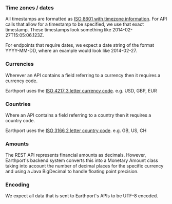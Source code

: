### Time zones / dates

All timestamps are formatted as [ISO 8601 with timezone information](https://en.wikipedia.org/wiki/ISO_8601). For API calls that allow for a timestamp to be specified, we use that exact timestamp. These timestamps look something like 2014-02-27T15:05:06.123Z.

For endpoints that require dates, we expect a date string of the format YYYY-MM-DD, where an example would look like 2014-02-27.

### Currencies

Wherever an API contains a field referring to a currency then it requires a currency code. 

Earthport uses the [ISO 4217 3 letter currency code](https://en.wikipedia.org/wiki/ISO_4217). e.g. USD, GBP, EUR

### Countries

Where an API contains a field referring to a country then it requires a country code.

Earthport uses the [ISO 3166 2 letter country code](https://en.wikipedia.org/wiki/ISO_3166-1_alpha-2). e.g. GB, US, CH

### Amounts

The REST API represents financial amounts as decimals. However, Earthport's backend system converts this into a Monetary Amount class taking into account the number of decimal places for the specific currency and using a Java BigDecimal to handle floating point precision.

### Encoding

We expect all data that is sent to Earthport's APIs to be UTF-8 encoded.